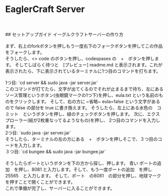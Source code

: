 # EaglerCraft Server

<br>
<br>
## セットアップガイド
イーグルクラフトサーバーの作り方
<br>
<br>
まず、右上のforkボタンを押しもう一度右下のフォークボタンを押してこの作品をフォークします。<br>
そうしたら、<> code のボタンを押し、codespases の　+　ボタンを押します。
そしてしばらく待つと　[プレビュー] readme.md と表示されます。これが表示されたら、下に表示されているターミナルに1つ目のコマンドを打ちます。
<br>
<br>
1つ目: `cd server && sudo java -jar server.jar`
<br>
このコマンドが打てたら、文字が出てくるのでそれが止まるまで待ち、左にあるソース管理というボタン(虫眼鏡マークの1つ下)を押し、eula.txt という名前のものをクリックします。
そして、右の方に ~省略~ eula=false という文字があるので false の部分を true に書き換えます。
そうしたら、左上にある水色の　コミット　というボタンを押し、緑のチェックボタンを押します。
次に、エクスプローラー(紙が2枚重なってるようなもの)を押し、
2つ目のコマンドを入力します。
<br>
2つ目: `sudo java -jar server.jar`
<br>
そうしたら、ターミナルの左の方にある　+　ボタンを押しそこで、３つ目のコードを入力します。
<br>
３つ目: `cd bungee && sudo java -jar bungee.jar`
<br>
<br>
そうしたらポートというボタンを下の方から探し、押します。
青い ポートの追加　を押し、8081 と入力します。そして、もう一度ポートの追加　を押し25565　と入力します。
そして、ポート　の8081　の部分を押し、地球マークを押すことで開くことができます。
<br>
これで準備が完了し、サーバーに入ることができます。
